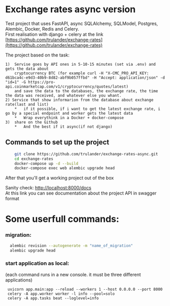 # Exchange rates async version

Test project that uses FastAPI, async SQLAlchemy, SQLModel, Postgres, Alembic, Docker, Redis and Celery. <br>
First realisation with django + celery at the link [https://github.com/trulander/exchange-rates](https://github.com/trulander/exchange-rates)

The project based on the task:
```team foundation
1)  Servise goes by API ones in 5-10-15 minutes (set via .env) and gets the data about 
    cryptocurrency BTC (for example curl -H "X-CMC_PRO_API_KEY: d61bca4c-e9d3-40b9-8d82-abf9b057ffbd" -H "Accept: application/json" -d "id=1" -G https://pro-api.coinmarketcap.com/v1/cryptocurrency/quotes/latest)
    and save the data to the databases, the exchange rate, the time the data was received, and whatever else you whant.
2) Service that show informarion from the database about exchange rate(last and list)
    *   if it possible, if i want to get the latest exchange rate, i go by a special endpoint and worker gets the latest data
    *   Wrap everythink in a Docker + docker-compose
3)  share on the Github
    *   And the best if it async(if not django)
```

## Commands to set up the project

```sh
    git clone https://github.com/trulander/exchange-rates-async.git
    cd exchange-rates
    docker-compose up -d --build
    docker-compose exec web alembic upgrade head
```

After that you'll get a working project out of the box

Sanity check: [http://localhost:8000/docs](http://localhost:8000/docs) <br>
At this link you can see documentation about the project API in swagger format


# Some userfull commands:
### migration:
```sh
  alembic revision --autogenerate -m "name_of_migration"
  alembic upgrade head

```

### start application as local:
(each command runs in a new console. it must be three different applications)

```shell
 uvicorn app.main:app --reload --workers 1 --host 0.0.0.0 --port 8000
 celery -A app.worker worker -l info --pool=solo
 celery -A app.tasks beat --loglevel=info

```
